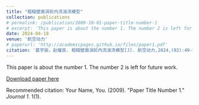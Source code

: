 ```yaml
---
title: "粗糙壁面涡轮内流湍流模型"
collection: publications
# permalink: /publication/2009-10-01-paper-title-number-1
# excerpt: 'This paper is about the number 1. The number 2 is left for future work.'
date: 2024-04-18
venue: '航空动力'
# paperurl: 'http://academicpages.github.io/files/paper1.pdf'
citation: '葛宇辰，赵耀民. 粗糙壁面涡轮内流湍流模型[J]. 航空动力,2024,(02):49-53.'
---
```

This paper is about the number 1. The number 2 is left for future work.

[Download paper here](http://academicpages.github.io/files/paper1.pdf)

Recommended citation: Your Name, You. (2009). "Paper Title Number 1." <i>Journal 1</i>. 1(1).